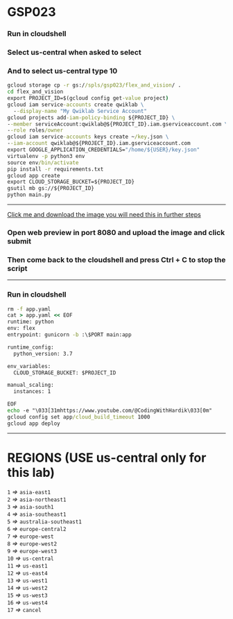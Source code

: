 # GSP023
### Run in cloudshell
### Select us-central when asked to select
### And to select us-central type 10
```cmd
gcloud storage cp -r gs://spls/gsp023/flex_and_vision/ .
cd flex_and_vision
export PROJECT_ID=$(gcloud config get-value project)
gcloud iam service-accounts create qwiklab \
  --display-name "My Qwiklab Service Account"
gcloud projects add-iam-policy-binding ${PROJECT_ID} \
--member serviceAccount:qwiklab@${PROJECT_ID}.iam.gserviceaccount.com \
--role roles/owner
gcloud iam service-accounts keys create ~/key.json \
--iam-account qwiklab@${PROJECT_ID}.iam.gserviceaccount.com
export GOOGLE_APPLICATION_CREDENTIALS="/home/${USER}/key.json"
virtualenv -p python3 env
source env/bin/activate
pip install -r requirements.txt
gcloud app create
export CLOUD_STORAGE_BUCKET=${PROJECT_ID}
gsutil mb gs://${PROJECT_ID}
python main.py
```
____
[Click me and download the image you will need this in further steps](https://api.time.com/wp-content/uploads/2020/09/time-100-Sundar-Pichai.jpg)
### Open web preview in port 8080 and upload the image and click submit
### Then come back to the cloudshell and press Ctrl + C to stop the script
____
### Run in cloudshell
```cmd
rm -f app.yaml
cat > app.yaml << EOF
runtime: python
env: flex
entrypoint: gunicorn -b :\$PORT main:app

runtime_config:
  python_version: 3.7

env_variables:
  CLOUD_STORAGE_BUCKET: $PROJECT_ID

manual_scaling:
  instances: 1

EOF
echo -e "\033[31mhttps://www.youtube.com/@CodingWithHardik\033[0m"
gcloud config set app/cloud_build_timeout 1000
gcloud app deploy
```
____
# REGIONS (USE us-central only for this lab)
`1` *=>* `asia-east1`<br>
`2` *=>* `asia-northeast1`<br>
`3` *=>* `asia-south1`<br>
`4` *=>* `asia-southeast1`<br>
`5` *=>* `australia-southeast1`<br>
`6` *=>* `europe-central2`<br>
`7` *=>* `europe-west`<br>
`8` *=>* `europe-west2`<br>
`9` *=>* `europe-west3`<br>
`10` *=>* `us-central`<br>
`11` *=>* `us-east1`<br>
`12` *=>* `us-east4`<br>
`13` *=>* `us-west1`<br>
`14` *=>* `us-west2`<br>
`15` *=>* `us-west3`<br>
`16` *=>* `us-west4`<br>
`17` *=>* `cancel`

